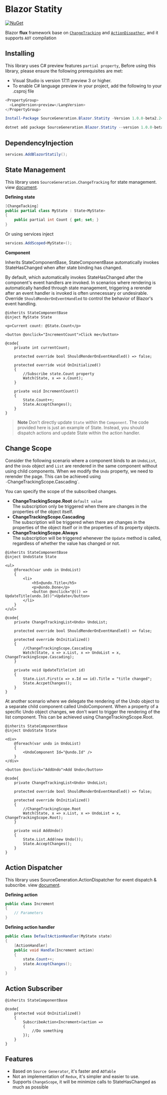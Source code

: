 # Blazor Statity

[![NuGet](https://img.shields.io/nuget/vpre/SourceGeneration.Blazor.Statity.svg)](https://www.nuget.org/packages/SourceGeneration.Blazor.Statity)

Blazor **flux** framework base on [`ChangeTracking`](https://github.com/SourceGeneration/ChangeTracking) and [`ActionDispather`](https://github.com/SourceGeneration/ActionDispatcher), and it supports `AOT` compilation

## Installing

This library uses C# preview features `partial property`, Before using this library, please ensure the following prerequisites are met:
- Visual Studio is version 17.11 preview 3 or higher.
- To enable C# language preview in your project, add the following to your .csproj file
```c#
<PropertyGroup>  
  <LangVersion>preview</LangVersion>  
</PropertyGroup>  
```

```powershell
Install-Package SourceGeneration.Blazor.Statity -Version 1.0.0-beta2.240822.1
```

```powershell
dotnet add package SourceGeneration.Blazor.Statity --version 1.0.0-beta2.240822.1
```

## DependencyInjection

```c#
services.AddBlazorStatily();
```

## State Management

This library uses `SourceGeneration.ChangeTracking` for state management. view [document](https://github.com/SourceGeneration/ChangeTracking).

**Defining state**
```c#
[ChangeTacking]
public partial class MyState : State<MyState>
{
    public partial int Count { get; set; }
}
```
Or using services inject

```c#
services.AddScoped<MyState>();
```

**Component**

Inherits StateComponentBase, StateComponentBase automatically invokes StateHasChanged when after state binding has changed.

By default, which automatically invokes StateHasChanged after the component's event handlers are invoked.
In scenarios where rendering is automatically handled through state management, triggering a rerender after an event handler is invoked is often unnecessary or undesirable.
Override `ShouldRenderOnEventHandled` to control the behavior of Blazor's event handling.

```razor
@inherits StateComponentBase
@inject MyState State

<p>Current count: @State.Count</p>

<button @onclick="IncrementCount">Click me</button>

@code{
    private int currentCount;

    protected override bool ShouldRenderOnEventHandled() => false;

    protected override void OnInitialized()
    {
        //Subscribe state.Count property
        Watch(State, x => x.Count);
    }

    private void IncrementCount()
    {
        State.Count++;
        State.AcceptChanges();
    }
}
```

> **Note** 
Don't directly update `State` within the `Component`.
The code provided here is just an example of State.
Instead, you should dispatch actions and update State within the action handler.

## Change Scope

Consider the following scenario where a component binds to an `UndoList`, and the `Undo` object and `List` are rendered in the same component without using child components. When we modify the `Undo` property, we need to rerender the page. This can be achieved using `·`ChangeTrackingScope.Cascading`.

You can specify the scope of the subscribed changes.

- **ChangeTrackingScope.Root** `default value`  
  The subscription only be triggered when there are changes in the properties of the object itself.
- **ChangeTrackingScope.Cascading**  
  The subscription will be triggered when there are changes in the properties of the object itself or in the properties of its property objects.
- **ChangeTrackingScope.Always**  
  The subscription will be triggered whenever the `Update` method is called, regardless of whether the value has changed or not.

```razor
@inherits StateComponentBase
@inject UndoState State

<ul>
    @foreach(var undo in UndoList)
    {
        <li>
            <h5>@undo.Title</h5>
            <p>@undo.Done</p>
            <button @onclick="@(() => UpdateTitle(undo.Id))">Update</button>
        </li>
    }
</ul>

@code{
    private ChangeTrackingList<Undo> UndoList;

    protected override bool ShouldRenderOnEventHandled() => false;

    protected override OnInitialized()
    {
        //ChangeTrackingScope.Cascading
        Watch(State, x => x.List, x => UndoList = x, ChangeTrackingScope.Cascading);
    }

    private void UpdateTitle(int id)
    {
        State.List.First(x => x.Id == id).Title = "title changed";
        State.AccpetChanges();
    }
}
```

At another scenario where we delegate the rendering of the Undo object to a separate child component called UndoComponent. When a property of a specific Undo object changes, we don't want to trigger the rendering of the list component. This can be achieved using ChangeTrackingScope.Root.

```razor
@inherits StateComponentBase
@inject UndoState State

<div>
    @foreach(var undo in UndoList)
    {
        <UndoComponent Id="@undo.Id" />
    }
</div>

<button @onclick="AddUndo">Add Undo</button>

@code{
    private ChangeTrackingList<Undo> UndoList;

    protected override bool ShouldRenderOnEventHandled() => false;

    protected override OnInitialized()
    {
        //ChangeTrackingScope.Root
        Watch(State, x => x.List, x => UndoList = x, ChangeTrackingScope.Root);
    }

    private void AddUndo()
    {
        State.List.Add(new Undo());
        State.AcceptChanges();
    }
}
```

## Action Dispatcher

This library uses SourceGeneration.ActionDispatcher for event dispatch & subscribe. view [document](https://github.com/SourceGeneration/ActionDispatcher).

**Defining action**
```c#
public class Increment
{
    // Parameters
}
```

**Defining action handler**
```c#
public class DefaultActionHandler(MyState state)
{
    [ActionHandler]
    public void Handle(Increment action)
    {
        state.Count++;
        state.AcceptChanges();
    }
}
```

## Action Subscriber


```razor
@inherits StateComponentBase

@code{
    protected void OnInitialized()
    {
        SubscribeAction<Increment>(action => 
        {
            //Do something
        });
    }
}
```

## Features

- Based on `Source Generator`, it's faster and `AOTable`
- Not an implementation of `Redux`, it's simpler and easier to use.
- Supports `ChangeScope`, it will be minimize calls to StateHasChanged as much as possible
